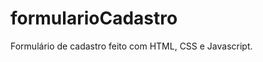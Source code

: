 # formularioCadastro
Formulário de cadastro feito com HTML, CSS e Javascript.

<div align="center">
<img src="https://user-images.githubusercontent.com/85205144/157096678-cd886e9e-d9f1-412b-b064-888cba2cd8d9.PNG" width="0px" />
</div>

